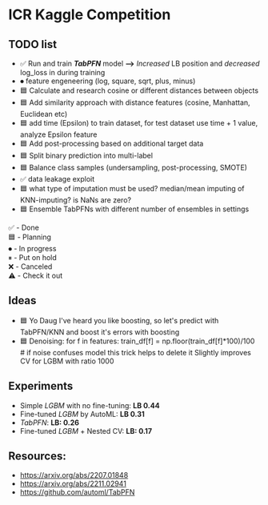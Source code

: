 # ICR Kaggle Competition

## TODO list
* ✅ Run and train ***TabPFN*** model **-->** *Increased* LB position and *decreased* log_loss in during training
* ⏺ feature engeneering (log, square, sqrt, plus, minus)
* 🟦 Calculate and research cosine or different distances between objects
* 🟦 Add similarity approach with distance features (cosine, Manhattan, Euclidean etc)
* 🟦 add time (Epsilon) to train dataset, for test dataset use time + 1 value, analyze Epsilon feature
* 🟦 Add post-processing based on additional target data
* 🟦 Split binary prediction into multi-label
* 🟦 Balance class samples (undersampling, post-processing, SMOTE)
* ✅ data leakage exploit
* 🟦 what type of imputation must be used? median/mean imputing of KNN-imputing? is NaNs are zero?
* 🟦 Ensemble TabPFNs with different number of ensembles in settings


✅ - Done <br>
🟦 - Planning <br>
⏺ - In progress <br>
⏸ - Put on hold <br>
❌ - Canceled <br>
⚠️ - Check it out <br>

## Ideas
* 🟦 Yo Daug I've heard you like boosting, so let's predict with TabPFN/KNN and boost it's errors with boosting
* 🟦 Denoising:
      for f in features:
         train_df[f] = np.floor(train_df[f]*100)/100 # if noise confuses model this trick helps to delete it 
      Slightly improves CV for LGBM with ratio 1000

## Experiments
* Simple *LGBM* with no fine-tuning: **LB 0.44**
* Fine-tuned *LGBM* by AutoML: **LB 0.31**
* *TabPFN*: **LB: 0.26** 
* Fine-tuned *LGBM* + Nested CV: **LB: 0.17** 

## Resources:
* https://arxiv.org/abs/2207.01848
* https://arxiv.org/abs/2211.02941
* https://github.com/automl/TabPFN
